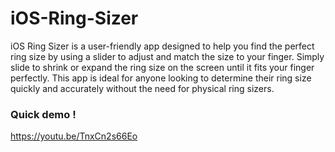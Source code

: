 # iOS-Ring-Sizer

iOS Ring Sizer is a user-friendly app designed to help you find the perfect ring size by using a slider to adjust and match the size to your finger. Simply slide to shrink or expand the ring size on the screen until it fits your finger perfectly. This app is ideal for anyone looking to determine their ring size quickly and accurately without the need for physical ring sizers.

### Quick demo ! 
https://youtu.be/TnxCn2s66Eo

